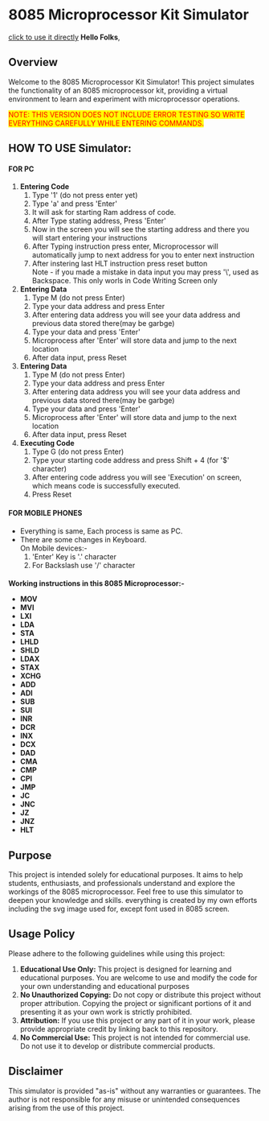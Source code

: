 <h1>8085 Microprocessor Kit Simulator</h1>
<a href='https://zainalabideenkhan.github.io/8085Sim/'>click to use it directly</a>
<strong>Hello Folks</strong>,

<h2>Overview</h2>
<p>Welcome to the 8085 Microprocessor Kit Simulator! This project simulates the functionality of an 8085 microprocessor kit, providing a virtual environment to learn and experiment with microprocessor operations.</p>
<span style="background: yellow; color: red">NOTE: THIS VERSION DOES NOT INCLUDE ERROR TESTING SO WRITE EVERYTHING CAREFULLY WHILE ENTERING COMMANDS.</span>

<h2>HOW TO USE Simulator:</h2>
<h4> FOR PC </h4>
<ol>
  <li>
    <strong>Entering Code</strong>
    <ol>
      <li>Type '1' (do not press enter yet)</li>
      <li>Type 'a' and press 'Enter'</li>
      <li>It will ask for starting Ram address of code.</li>
      <li>After Type stating address, Press 'Enter'</li>
      <li>Now in the screen you will see the starting address and there you will start entering your instructions</li>
      <li>After Typing instruction press enter, Microprocessor will automatically jump to next address for you to enter next instruction</li>
      <li>After instering last HLT instruction press reset button</li>
      Note - if you made a mistake in data input you may press '\', used as Backspace. This only worls in Code Writing Screen only
    </ol>
  </li>
  <li>
    <strong>Entering Data</strong>
    <ol>
      <li>Type M (do not press Enter)</li>
      <li>Type your data address and press Enter</li>
      <li>After entering data address you will see your data address and previous data stored there(may be garbge)</li>
      <li>Type your data and press 'Enter'</li>
      <li>Microprocess after 'Enter' will store data and jump to the next location</li>
      <li>After data input, press Reset</li>
    </ol>
  </li>
  <li>
    <strong>Entering Data</strong>
    <ol>
      <li>Type M (do not press Enter)</li>
      <li>Type your data address and press Enter</li>
      <li>After entering data address you will see your data address and previous data stored there(may be garbge)</li>
      <li>Type your data and press 'Enter'</li>
      <li>Microprocess after 'Enter' will store data and jump to the next location</li>
      <li>After data input, press Reset</li>
    </ol>
  </li>
  <li>
    <strong>Executing Code</strong>
    <ol>
      <li>Type G (do not press Enter)</li>
      <li>Type your starting code address and press Shift + 4 (for '$' character)</li>
      <li>After entering code address you will see 'Execution' on screen, which means code is successfully executed.</li>
      <li>Press Reset</li>
    </ol>
  </li>
</ol>

<h4> FOR MOBILE PHONES </h4>
<ul> 
  <li>Everything is same, Each process is same as PC.</li>
  <li>There are some changes in Keyboard.
    <br>
    On Mobile devices:-
    <ol>
      <li>'Enter' Key is '.' character</li>
      <li>For Backslash use '/' character</li>
    </ol>
  </li>
</ul> 

<h4>
  Working instructions in this 8085 Microprocessor:-
  <ul>
    <li>MOV</li>
<li>MVI</li>
<li>LXI</li>
<li>LDA</li>
<li>STA</li>
<li>LHLD</li>
<li>SHLD</li>
<li>LDAX</li>
<li>STAX</li>
<li>XCHG</li>
<li>ADD</li>
<li>ADI</li>
<li>SUB</li>
<li>SUI</li>
<li>INR</li>
<li>DCR</li>
<li>INX</li>
<li>DCX</li>
<li>DAD</li>
<li>CMA</li>
<li>CMP</li>
<li>CPI</li>
<li>JMP</li>
<li>JC</li>
<li>JNC</li>
<li>JZ</li>
<li>JNZ</li>
<li>HLT</li>
  </ul>
</h4>

<h2>Purpose</h2>
<p>This project is intended solely for educational purposes. It aims to help students, enthusiasts, and professionals understand and explore the workings of the 8085 microprocessor. Feel free to use this simulator to deepen your knowledge and skills. everything is created by my own efforts including the svg image used for, except font used in 8085 screen.</p>

<h2>Usage Policy</h2>
<p>Please adhere to the following guidelines while using this project:</p>
<ol>
  <li><strong>Educational Use Only:</strong> This project is designed for learning and educational purposes. You are welcome to use and modify the code for your own understanding and educational purposes</li>
  <li><strong>No Unauthorized Copying:</strong> Do not copy or distribute this project without proper attribution. Copying the project or significant portions of it and presenting it as your own work is strictly prohibited.</li>
  <li><strong>Attribution:</strong> If you use this project or any part of it in your work, please provide appropriate credit by linking back to this repository.</li>
  <li><strong>No Commercial Use:</strong> This project is not intended for commercial use. Do not use it to develop or distribute commercial products.</li>
</ol>

<h2>Disclaimer</h2>
<p>This simulator is provided "as-is" without any warranties or guarantees. The author is not responsible for any misuse or unintended consequences arising from the use of this project.</p>
